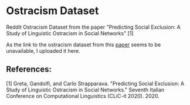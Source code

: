 # Ostracism Dataset
Reddit Ostracism Dataset from the paper "Predicting Social Exclusion: A Study of Linguistic Ostracism in Social Networks" [1]

As the link to the ostracism dataset from this [paper](https://books.openedition.org/aaccademia/8353) seems to be unavailable, I uploaded it here.

## References:
[1] Greta, Gandolfi, and Carlo Strapparava. "Predicting Social Exclusion: A Study of Linguistic Ostracism in Social Networks." Seventh Italian Conference on Computational Linguistics (CLiC-it 2020). 2020.
